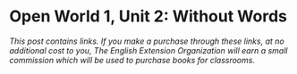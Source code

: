 # Open World 1, Unit 2: Without Words

*This post contains links. If you make a purchase through these links, at no additional cost to you, The English Extension Organization will earn a small commission which will be used to purchase books for classrooms.* 
<!--stackedit_data:
eyJoaXN0b3J5IjpbLTQ5OTc1MjQ1OF19
-->